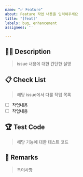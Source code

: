 ```yaml
---
name: "✅ Feature"
about: Feature 작업 내용을 입력해주세요
title: "[feat]"
labels: bug, enhancement
assignees: ''

---
```


## 🤷‍♂️ Description

> issue 내용에 대한 간단한 설명

## 📋 Check List

> 해당 issue에서 다룰 작업 목록

- [ ] 작업내용
- [ ] 작업내용

## 🏆 Test Code

> 해당 기능에 대한 테스트 코드

## 📒 Remarks

> 특이사항
